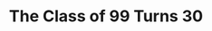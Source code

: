 ---
collection_archive: true
collection_category:
  - Award Winning
  - Exhibited Works 
  - Reportage
  - Color
  - Humor
  - Conceptual
  - Portraits
  - Color
collection_content: >-
  In 2010, my high school classmates and I turned 30. As we entered adulthood we
  had reason to be optimistic and confident. Our formative years were cocooned
  in security, a youth spent in a time of economic growth and low unemployment.


  This is what we were promised: “_You are being bequeathed the tools for
  achieving a material existence that neither my generation or any that preceded
  it could have even remotely imagined as we began our life’s work._” – Allan
  Greenspan 1999 commencement speech.


  But when I made these photographs, unemployment hovered at 9.6 percent.
  Housing foreclosures were at an all-time high and personal bankruptcy filings
  affected 1.7 million Americans. My generation is the first in 100 years
  unlikely to be financially better off than its parents. It’s in this moment of
  transition that I photographed my classmates in settings relevant to the lives
  they are building.


  The images show a community last assembled at graduation during America’s most
  prosperous moment, regrouping in 2009-2010 during the toughest economic and
  social circumstances since the Great Depression. These portraits examine what
  had been gained or lost in the interim.


  Some are recovering from job losses, drug and alcohol addiction and loss of
  family. Others are building families, achieving in their early careers and
  volunteering in their communities. They are gay and straight, veteran and
  adult entertainer, married and divorced. Like all generations, we struggle to
  define ourselves as parents, citizens, family members and spouses. We work to
  create meaningful lives; we work to understand what “meaningful” looks like.
collection_cover: https://d1sf55qlb7p6hz.cloudfront.net/co99-6.jpg
collection_cover_mobile: https://d1sf55qlb7p6hz.cloudfront.net/verticalcovers-33.jpg
collection_description: >-
  Captured while visiting my hometown for my 10-year high school reunion, this
  personal work investigates what has been gained or lost while entering
  adulthood during the great recession. Like all generations, we struggle to
  define ourselves as parents, citizens, family members and spouses. We work to
  create meaningful lives; we work to understand what “meaningful” looks like.


  Winner of the _American Photography Annual: AP 26._
collection_filter: Personal
collection_hidden: false
collection_meta: 2009 - 2010
collection_preview:
  - https://d1sf55qlb7p6hz.cloudfront.net/classof99-cover-1.jpg
  - https://d1sf55qlb7p6hz.cloudfront.net/classof99-cover-2.jpg
  - https://d1sf55qlb7p6hz.cloudfront.net/classof99-cover-3.jpg
  - https://d1sf55qlb7p6hz.cloudfront.net/classof99-cover-4.jpg
cover_image: https://d1sf55qlb7p6hz.cloudfront.net/social-6.jpg
date:  
logo: 
navigation_theme: white
px_extra: true
slug: the-class-of-99-turns-30
theme_color: "#D4725F"
theme_color_all_works: BC75FF"
title: The Class of 99 Turns 30
collection_awards:
  - content: |-
      **2011**  
      **_Center's Review Santa Fe 100_**  
      Top 100 International Project
    template: popup-text-element
  - content: |-
      **2010**  
      **_AP 26: American Photography Annual 26_**  
      Best Personal Work Series
    template: popup-text-element
collection_exhibition:
  - content: |-
      **2011**  
      **_Art Director's Club Young Guns 9 Exhibition_**  
      Art Director's Club Gallery. New York, NY. (Group Show)
    template: popup-text-element
  - content: |-
      **2010**  
      **_Chaos Theory 11_**  
      Legend City Gallery. Phoenix, AZ. (Group Show)
    template: popup-text-element
collection_blocks:
  - _bookshop_name: collections/media-row-start
    row_alignment: between
  - _bookshop_name: collections/media-element 
    color: "#D6EAEA"
    image:  https://d1sf55qlb7p6hz.cloudfront.net/co99-1.jpg
    margin_left: '20'
    margin_right: 0
    margin_y: '100'
    width: '60'
  - _bookshop_name: collections/media-row
    row_alignment: between
  - _bookshop_name: collections/media-element 
    color: "#EEEBE6"
    image:  https://d1sf55qlb7p6hz.cloudfront.net/co99-2.jpg
    margin_left: '15'
    margin_y: '100'
    width: '25'
  - _bookshop_name: collections/media-element 
    color: "#3A4747"
    image:  https://d1sf55qlb7p6hz.cloudfront.net/co99-3.jpg
    margin_left: 0
    margin_right: '10'
    margin_y: '400'
    width: '40'
  - _bookshop_name: collections/media-row
    row_alignment: between
  - _bookshop_name: collections/media-element 
    color: "#846A5A"
    image:  https://d1sf55qlb7p6hz.cloudfront.net/co99-4.jpg
    margin_left: '20'
    margin_y: '100'
    width: '45'
  - _bookshop_name: collections/media-element 
    color: "#B1C89A"
    image:  https://d1sf55qlb7p6hz.cloudfront.net/co99-5.jpg
    margin_y: '600'
    width: '30'
  - _bookshop_name: collections/media-row
    row_alignment: between
  - _bookshop_name: collections/media-element 
    color: "#D3EBE1"
    image:  https://d1sf55qlb7p6hz.cloudfront.net/co99-6.jpg
    margin_left: '25'
    margin_y: '100'
    width: '60'
  - _bookshop_name: collections/media-row
    row_alignment: between
  - _bookshop_name: collections/media-element 
    color: "#DAEDEF"
    image:  https://d1sf55qlb7p6hz.cloudfront.net/co99-7.jpg
    margin_left: '5'
    margin_right: 0
    margin_y: '100'
    width: '50'
  - _bookshop_name: collections/media-element 
    color: "#A296B1"
    image:  https://d1sf55qlb7p6hz.cloudfront.net/co99-8.jpg
    margin_right: '5'
    margin_y: '600'
    width: '33'
  - _bookshop_name: collections/media-row
    row_alignment: between
  - _bookshop_name: collections/media-element 
    color: "#E7E8D7"
    image:  https://d1sf55qlb7p6hz.cloudfront.net/co99-9.jpg
    margin_left: '35'
    margin_right: 0
    margin_y: '100'
    width: '40'
  - _bookshop_name: collections/media-row
    row_alignment: between
  - _bookshop_name: collections/media-element 
    color: "#C9D6ED"
    image:  https://d1sf55qlb7p6hz.cloudfront.net/co99-11.jpg
    margin_left: '5'
    margin_right: 0
    margin_y: '100'
    width: '40'
  - _bookshop_name: collections/media-element 
    color: "#B3C4B8"
    image: https://d1sf55qlb7p6hz.cloudfront.net/co99-10.jpg
    margin_left: 0
    margin_right: 0
    margin_y: '400'
    width: '50'
  - _bookshop_name: collections/media-row
    row_alignment: between
  - _bookshop_name: collections/media-element 
    color: "#EEEFDA"
    image:  https://d1sf55qlb7p6hz.cloudfront.net/co99-12.jpg
    margin_left: '25'
    margin_right: 0
    margin_y: '100'
    width: '40'
  - _bookshop_name: collections/media-row
    row_alignment: between
  - _bookshop_name: collections/media-element 
    color: "#CBC0BB"
    image:  https://d1sf55qlb7p6hz.cloudfront.net/co99-13.jpg
    margin_left: '5'
    margin_y: '100'
    width: '33'
  - _bookshop_name: collections/media-element 
    color: "#EB5F5F"
    image:  https://d1sf55qlb7p6hz.cloudfront.net/co99-14.jpg
    margin_left: 0
    margin_right: '10'
    margin_y: '400'
    width: '45'
  - _bookshop_name: collections/media-row
    row_alignment: between
  - _bookshop_name: collections/media-element 
    color: "#F1EAE0"
    image:  https://d1sf55qlb7p6hz.cloudfront.net/co99-15.jpg
    margin_left: '15'
    margin_y: '100'
    width: '50'
  - _bookshop_name: collections/media-row
    row_alignment: between
  - _bookshop_name: collections/media-element 
    color: "#E7EBEA"
    image:  https://d1sf55qlb7p6hz.cloudfront.net/co99-16.jpg
    margin_left: 0
    margin_right: 0
    margin_y: '100'
    width: '55'
  - _bookshop_name: collections/media-element 
    color: "#E2DAD6"
    image:  https://d1sf55qlb7p6hz.cloudfront.net/co99-17.jpg
    margin_left: 0
    margin_right: '10'
    margin_y: '500'
    width: '25'
  - _bookshop_name: collections/media-row
    row_alignment: between
  - _bookshop_name: collections/media-element 
    color: "#CEEBB2"
    image:  https://d1sf55qlb7p6hz.cloudfront.net/co99-18.jpg
    margin_left: '40'
    margin_right: 0
    margin_y: '100'
    width: '33'
  - _bookshop_name: collections/media-row
    row_alignment: between
  - _bookshop_name: collections/media-element 
    color: "#ECE8B9"
    image:  https://d1sf55qlb7p6hz.cloudfront.net/co99-19.jpg
    margin_left: '20'
    margin_right: 0
    margin_y: '100'
    width: '30'
  - _bookshop_name: collections/media-element 
    color: "#FC9485"
    image:  https://d1sf55qlb7p6hz.cloudfront.net/co99-20.jpg
    margin_left: 0
    margin_right: '5'
    margin_y: '300'
    width: '33'
  - _bookshop_name: collections/media-row
    row_alignment: between
  - _bookshop_name: collections/media-element 
    color: "#F5E2A3"
    image:  https://d1sf55qlb7p6hz.cloudfront.net/co99-21.jpg
    margin_left: '5'
    margin_right: 0
    margin_y: '500'
    width: '33'
  - _bookshop_name: collections/media-element 
    color: "#F5E7DD"
    image:  https://d1sf55qlb7p6hz.cloudfront.net/co99-22.jpg
    margin_left: 0
    margin_right: '25'
    margin_y: '100'
    width: '25'
  - _bookshop_name: collections/media-row
    row_alignment: between
  - _bookshop_name: collections/media-element 
    color: "#74B5B7"
    image:  https://d1sf55qlb7p6hz.cloudfront.net/co99-23.jpg
    margin_left: '20'
    margin_right: 0
    margin_y: '100'
    width: '60'
  - _bookshop_name: collections/media-row
    row_alignment: between
  - _bookshop_name: collections/media-element 
    color: "#DEEED6"
    image:  https://d1sf55qlb7p6hz.cloudfront.net/co99-24.jpg
    margin_left: '35'
    margin_y: '100'
    width: '40'
  - _bookshop_name: collections/media-row
    row_alignment: between
  - _bookshop_name: collections/media-element 
    color: "#ECD0CE"
    image:  https://d1sf55qlb7p6hz.cloudfront.net/co99-25.jpg
    margin_left: '10'
    margin_right: 0
    margin_y: '100'
    width: '33'
  - _bookshop_name: collections/media-element 
    color: "#E6DED1"
    image:  https://d1sf55qlb7p6hz.cloudfront.net/co99-26.jpg
    margin_left: 0
    margin_right: '10'
    margin_y: '400'
    width: '40'
  - _bookshop_name: collections/media-row
    row_alignment: between
  - _bookshop_name: collections/media-element 
    color: "#BEA7AA"
    image:  https://d1sf55qlb7p6hz.cloudfront.net/co99-27.jpg
    margin_left: '5'
    margin_y: '100'
    width: '55'
  - _bookshop_name: collections/media-element 
    color: "#D9E8CF"
    image:  https://d1sf55qlb7p6hz.cloudfront.net/co99-28.jpg
    margin_y: '700'
    width: '33'
  - _bookshop_name: collections/media-row
    row_alignment: between
  - _bookshop_name: collections/media-element 
    color: "#E1E1D2"
    image:  https://d1sf55qlb7p6hz.cloudfront.net/co99-29.jpg
    margin_left: '15'
    margin_y: '100'
    width: '60'
  - _bookshop_name: collections/media-row-end
collection_press:
  - content: >-
      **_LENSCRATCH_**](http://lenscratch.com/2011/06/jesse-rieser-2/)
    template: popup-text-element
---
